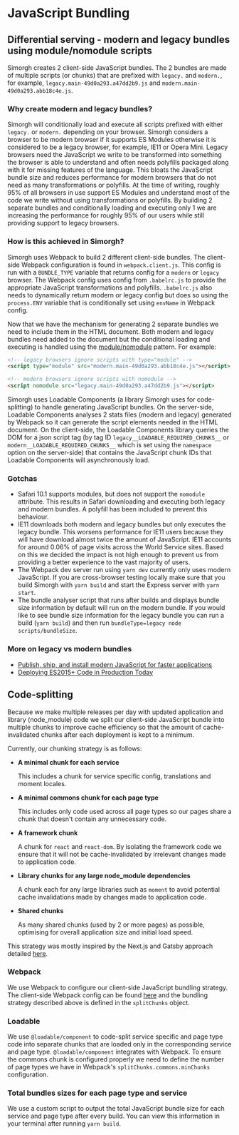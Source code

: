 # JavaScript Bundling

## Differential serving - modern and legacy bundles using module/nomodule scripts

Simorgh creates 2 client-side JavaScript bundles. The 2 bundles are made of multiple scripts (or chunks) that are prefixed with `legacy.` and `modern.`, for example, `legacy.main-49d0a293.a47dd2b9.js` and `modern.main-49d0a293.abb18c4e.js`.

### Why create modern and legacy bundles?

Simorgh will conditionally load and execute all scripts prefixed with either `legacy.` or `modern.` depending on your browser. Simorgh considers a browser to be modern browser if it supports ES Modules otherwise it is considered to be a legacy browser, for example, IE11 or Opera Mini. Legacy browsers need the JavaScript we write to be transformed into something the browser is able to understand and often needs polyfills packaged along with it for missing features of the language. This bloats the JavaScript bundle size and reduces performance for modern browsers that do not need as many transformations or polyfills. At the time of writing, roughly 95% of all browsers in use support ES Modules and understand most of the code we write without using transformations or polyfills. By building 2 separate bundles and conditionally loading and executing only 1 we are increasing the performance for roughly 95% of our users while still providing support to legacy browsers.

### How is this achieved in Simorgh?

Simorgh uses Webpack to build 2 different client-side bundles. The client-side Webpack configuration is found in `webpack.client.js`. This config is run with a `BUNDLE_TYPE` variable that returns config for a `modern` or `legacy` browser. The Webpack config uses config from `.babelrc.js` to provide the appropriate JavaScript transformations and polyfills. `.babelrc.js` also needs to dynamically return modern or legacy config but does so using the `process.ENV` variable that is conditionally set using `envName` in Webpack config.

Now that we have the mechanism for generating 2 separate bundles we need to include them in the HTML document. Both modern and legacy bundles need added to the document but the conditional loading and executing is handled using the [module/nomodule](https://3perf.com/blog/polyfills/#modulenomodule) pattern. For example:

```html
<!-- legacy browsers ignore scripts with type="module" -->
<script type="module" src="modern.main-49d0a293.abb18c4e.js"></script>

<!-- modern browsers ignore scripts with nomodule -->
<script nomodule src="legacy.main-49d0a293.a47dd2b9.js"></script>
```

Simorgh uses Loadable Components (a library Simorgh uses for code-splitting) to handle generating JavaScript bundles. On the server-side, Loadable Components analyses 2 stats files (modern and legacy) generated by Webpack so it can generate the script elements needed in the HTML document. On the client-side, the Loadable Components library queries the DOM for a json script tag (by tag ID `legacy__LOADABLE_REQUIRED_CHUNKS__` or `modern__LOADABLE_REQUIRED_CHUNKS__` which is set using the `namespace` option on the server-side) that contains the JavaScript chunk IDs that Loadable Components will asynchronously load.

### Gotchas

- Safari 10.1 supports modules, but does not support the `nomodule` attribute. This results in Safari downloading and executing both legacy and modern bundles. A polyfill has been included to prevent this behaviour.
- IE11 downloads both modern and legacy bundles but only executes the legacy bundle. This worsens performance for IE11 users because they will have download almost twice the amount of JavaScript. IE11 accounts for around 0.06% of page visits across the World Service sites. Based on this we decided the impact is not high enough to prevent us from providing a better experience to the vast majority of users.
- The Webpack dev server run using `yarn dev` currently only uses modern JavaScript. If you are cross-browser testing locally make sure that you build Simorgh with `yarn build` and start the Express server with `yarn start`.
- The bundle analyser script that runs after builds and displays bundle size information by default will run on the modern bundle. If you would like to see bundle size information for the legacy bundle you can run a build (`yarn build`) and then run `bundleType=legacy node scripts/bundleSize`.

### More on legacy vs modern bundles

- [Publish, ship, and install modern JavaScript for faster applications](https://web.dev/publish-modern-javascript/)
- [Deploying ES2015+ Code in Production Today](https://philipwalton.com/articles/deploying-es2015-code-in-production-today/)

## Code-splitting

Because we make multiple releases per day with updated application and library (node_module) code we split our client-side JavaScript bundle into multiple chunks to improve cache efficiency so that the amount of cache-invalidated chunks after each deployment is kept to a minimum.

Currently, our chunking strategy is as follows:

- **A minimal chunk for each service**

  This includes a chunk for service specific config, translations and moment locales.

- **A minimal commons chunk for each page type**

  This includes only code used across all page types so our pages share a chunk that doesn't contain any unnecessary code.

- **A framework chunk**

  A chunk for `react` and `react-dom`. By isolating the framework code we ensure that it will not be cache-invalidated by irrelevant changes made to application code.

- **Library chunks for any large node_module dependencies**

  A chunk each for any large libraries such as `moment` to avoid potential cache invalidations made by changes made to application code.

- **Shared chunks**

  As many shared chunks (used by 2 or more pages) as possible, optimising for overall application size and initial load speed.

This strategy was mostly inspired by the Next.js and Gatsby approach detailed [here](https://web.dev/granular-chunking-nextjs/).

### Webpack

We use Webpack to configure our client-side JavaScript bundling strategy. The client-side Webpack config can be found [here](https://github.com/bbc/simorgh/blob/latest/webpack.config.client.js) and the bundling strategy described above is defined in the `splitChunks` object.

### Loadable

We use `@loadable/component` to code-split service specific and page type code into separate chunks that are loaded only in the corresponding service and page type. `@loadable/component` integrates with Webpack. To ensure the commons chunk is configured properly we need to define the number of page types we have in Webpack's `splitChunks.commons.minChunks` configuration.

### Total bundles sizes for each page type and service

We use a custom script to output the total JavaScript bundle size for each service and page type after every build. You can view this information in your terminal after running `yarn build`.
